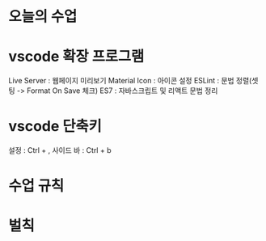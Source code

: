 # 오늘의 수업

# vscode 확장 프로그램
Live Server : 웹페이지 미리보기
Material Icon : 아이콘 설정
ESLint : 문법 정렬(셋팅 -> Format On Save 체크)
ES7 : 자바스크립트 및 리액트 문법 정리

# vscode 단축키
설정 : Ctrl + ,
사이드 바 : Ctrl + b

# 수업 규칙

# 벌칙